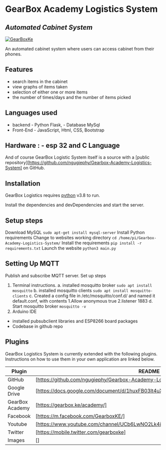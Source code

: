 # GearBox Academy Logistics System
## _Automated Cabinet System_

[![GearBoxKe](https://gearbox.ke/academy/)](https://gearbox.ke/products/solid)



An automated cabinet system where users can access cabinet from their phones.


## Features
- search items in the cabinet
- view graphs of items taken
- selection of either one or more items
- the number of times/days and the number of items picked

## Languages used
- backend - Python Flask,
          - Database MySql
- Front-End - JavaScript, Html, CSS, Bootstrap


## Hardware : - esp 32 and C Language

And of course GearBox Logistic System itself is a source with a [public repository][https://github.com/ngugiephy/Gearbox-Academy-Logistics-System]
 on GitHub.

## Installation

GearBox Logistics requires [python](https://python.org/) v3.8 to run.

Install the dependencies and devDependencies and start the server.
## Setup steps
Download MySQL `sudo apt-get install mysql-server`
Install Python requirements 
Change to websites working directory `cd /home/pi/Gearbox-Academy-Logistics-System/`
Install the requirements `pip install -r requirements.txt`
Launch the website `python3 main.py`

## Setting Up MQTT
Publish  and subscribe MQTT server.
Set up steps
1. Terminal instructions.
	a. installed mosquitto broker
		`sudo apt install mosquitto`
	b. installed mosquitto clients
		`sudo apt install mosquitto-clients`
c. Created a config file in /etc/mosquitto/conf.d/ and named it default.conf, with      contents
		1.Allow anonymous true
 		2.listener 1883
	d. Start mosquitto broker
		`mosquitto -v`
2. Arduino IDE
-  installed pubsubclient libraries and ESP8266 board packages
-  Codebase in github repo

## Plugins

GearBox Logistics System is currently extended with the following plugins.
Instructions on how to use them in your own application are linked below.

| Plugin | README |
| ------ | ------ |
| GitHub | [https://github.com/ngugiephy/Gearbox-Academy-Logistics-System#readme |]
| Google Drive | [https://docs.google.com/document/d/1huxFB03lt4uXrBaYsIJic_tahVgxV3P_V_l8NZOQ9Ek/edit#] |
|GearBox Academy |[https://gearbox.ke/academy/]
|Facebook | [https://m.facebook.com/GearboxKE/]
|Youtube  | [https://www.youtube.com/channel/UCb6LwNO2Lk4iEFTy--biWdQ]
|Twitter  | [https://mobile.twitter.com/gearboxke]
|Images   | []





 





   

   
